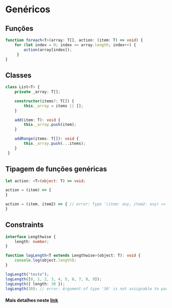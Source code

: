# Genéricos

## Funções
```ts
function foreach<T>(array: T[], action: (item: T) => void) {
    for (let index = 0; index <= array.length; index++) {
        action(array[index]);
     }
}
```

## Classes
```ts
class List<T> {
    private _array: T[];

    constructor(items?: T[]) {
        this._array = items || [];
    }

    add(item: T): void {
        this._array.push(item);
    }

    addRange(items: T[]): void { 
        this._array.push(...items);
    }
 }
```

## Tipagem de funções genéricas
```ts
let action: <T>(object: T) => void;

action = (item) => {
}

action = (item, item2) => { // error: Type '(item: any, item2: any) => void' is not assignable to type '<T>(object: T) => void'.
}
```

## Constraints
```ts
interface Lengthwise {
    length: number;
}

function logLength<T extends Lengthwise>(object: T): void {
    console.log(object.length);
}

logLength("teste");
logLength([0, 1, 2, 3, 4, 5, 6, 7, 8, 9]);
logLength({ length: 30 });
logLength(30); // error: Argument of type '30' is not assignable to parameter of type 'Lengthwise'.
```

#### Mais detalhes neste [link](https://github.com/Microsoft/TypeScript-Handbook/blob/master/pages/Generics.md)
